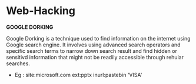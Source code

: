 # Web-Hacking

**GOOGLE DORKING**

Google Dorking is a technique used to find information on the internet using Google search engine.
It involves using advanced search operators and specific search terms to narrow down search result and 
find hidden or sensitivd information that might not be readily accessible through rehular searches.

* Eg :
  site:microsoft.com ext:pptx
  inurl:pastebin 'VISA'
